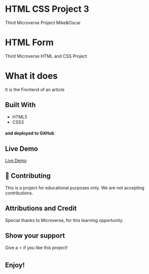 # HTML CSS Project 3

Third Microverse Project Mike&amp;Oscar

# HTML Form

Third Microverse HTML and CSS Project

# What it does

It is the Frontend of an article

## Built With

- HTML5
- CSS3

#### and deployed to GitHub

## Live Demo

[Live Demo](https://andresporras3423.github.io/new-york-clone/)

## 🤝 Contributing

This is a project for educational purposes only. We are not accepting contributions.

## Attributions and Credit

Special thanks to Microverse, for this learning opportunity. 

## Show your support

Give a ⭐️ if you like this project!

## Enjoy!
